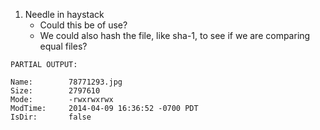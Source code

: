 1. Needle in haystack
	* Could this be of use?
	* We could also hash the file, like sha-1, to see if we are comparing equal files?

```
PARTIAL OUTPUT:

Name: 		 78771293.jpg
Size: 		 2797610
Mode: 		 -rwxrwxrwx
ModTime: 	 2014-04-09 16:36:52 -0700 PDT
IsDir: 		 false

```